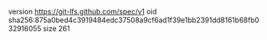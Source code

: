 version https://git-lfs.github.com/spec/v1
oid sha256:875a0bed4c3919484edc37508a9cf6ad1f39e1bb2391dd8161b68fb032916055
size 261
